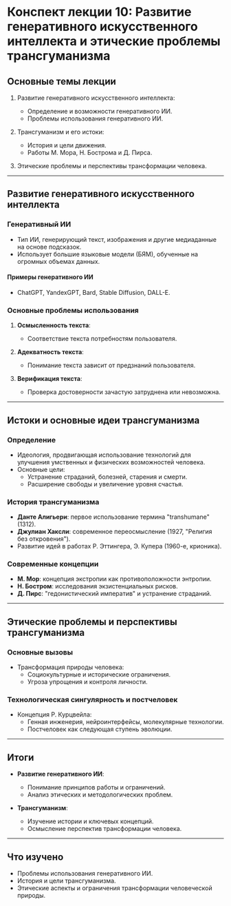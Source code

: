 
# Конспект лекции 10: **Развитие генеративного искусственного интеллекта и этические проблемы трансгуманизма**

## Основные темы лекции

1. Развитие генеративного искусственного интеллекта:
   - Определение и возможности генеративного ИИ.
   - Проблемы использования генеративного ИИ.

2. Трансгуманизм и его истоки:
   - История и цели движения.
   - Работы М. Мора, Н. Бострома и Д. Пирса.

3. Этические проблемы и перспективы трансформации человека.

---

## Развитие генеративного искусственного интеллекта

### Генеративный ИИ
- Тип ИИ, генерирующий текст, изображения и другие медиаданные на основе подсказок.
- Использует большие языковые модели (БЯМ), обученные на огромных объемах данных.

#### Примеры генеративного ИИ
- ChatGPT, YandexGPT, Bard, Stable Diffusion, DALL-E.

### Основные проблемы использования
1. **Осмысленность текста**:
   - Соответствие текста потребностям пользователя.

2. **Адекватность текста**:
   - Понимание текста зависит от предзнаний пользователя.

3. **Верификация текста**:
   - Проверка достоверности зачастую затруднена или невозможна.

---

## Истоки и основные идеи трансгуманизма

### Определение
- Идеология, продвигающая использование технологий для улучшения умственных и физических возможностей человека.
- Основные цели:
  - Устранение страданий, болезней, старения и смерти.
  - Расширение свободы и увеличение уровня счастья.

### История трансгуманизма
- **Данте Алигьери**: первое использование термина "transhumane" (1312).
- **Джулиан Хаксли**: современное переосмысление (1927, "Религия без откровения").
- Развитие идей в работах Р. Эттингера, Э. Купера (1960-е, крионика).

### Современные концепции
- **М. Мор**: концепция экстропии как противоположности энтропии.
- **Н. Бостром**: исследования экзистенциальных рисков.
- **Д. Пирс**: "гедонистический императив" и устранение страданий.

---

## Этические проблемы и перспективы трансгуманизма

### Основные вызовы
- Трансформация природы человека:
  - Социокультурные и исторические ограничения.
  - Угроза упрощения и контроля личности.

### Технологическая сингулярность и постчеловек
- Концепция Р. Курцвейла:
  - Генная инженерия, нейроинтерфейсы, молекулярные технологии.
  - Постчеловек как следующая ступень эволюции.

---

## Итоги

- **Развитие генеративного ИИ**:
  - Понимание принципов работы и ограничений.
  - Анализ этических и методологических проблем.

- **Трансгуманизм**:
  - Изучение истории и ключевых концепций.
  - Осмысление перспектив трансформации человека.

---

## Что изучено

- Проблемы использования генеративного ИИ.
- История и цели трансгуманизма.
- Этические аспекты и ограничения трансформации человеческой природы.

